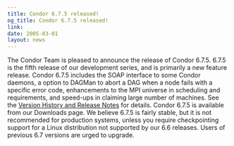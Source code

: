 ```yaml
---
title: Condor 6.7.5 released!
og_title: Condor 6.7.5 released!
link: 
date: 2005-03-01
layout: news
---
```


The Condor Team is pleased to announce the release of Condor 6.7.5.  6.7.5 is the fifth release of our development series, and is primarily a new feature release. Condor 6.7.5 includes the SOAP interface to some Condor daemons, a option to DAGMan to abort a DAG when a node fails with a specific error code, enhancements to the MPI universe in scheduling and requirements, and speed-ups in claiming large number of machines. See the <a href="manual/latest-dev/9_Version_History.html"> Version History and Release Notes</a> for details. Condor 6.7.5 is available from our Downloads page. We believe 6.7.5 is fairly stable, but it is not recommended for production systems, unless you require checkpointing support for a Linux distribution not supported by our 6.6 releases. Users of previous 6.7 versions are urged to upgrade.
